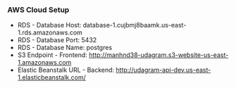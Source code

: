 ### AWS Cloud Setup

- RDS - Database Host: database-1.cujbmj8baamk.us-east-1.rds.amazonaws.com
- RDS - Database Port: 5432
- RDS - Database Name: postgres
- S3 Endpoint - Frontend: http://manhnd38-udagram.s3-website-us-east-1.amazonaws.com
- Elastic Beanstalk URL - Backend: http://udagram-api-dev.us-east-1.elasticbeanstalk.com/
